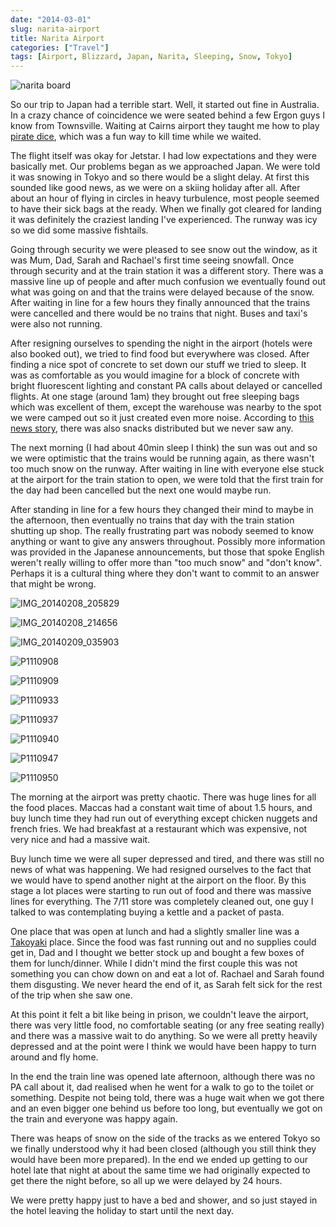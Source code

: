 ```yaml
---
date: "2014-03-01"
slug: narita-airport
title: Narita Airport
categories: ["Travel"]
tags: [Airport, Blizzard, Japan, Narita, Sleeping, Snow, Tokyo]
---
```


![narita board](narita-board.jpg)

So our trip to Japan had a terrible start. Well, it started out fine in Australia. In a crazy chance of coincidence we were seated behind a few Ergon guys I know from Townsville. Waiting at Cairns airport they taught me how to play [pirate dice](http://en.wikipedia.org/wiki/Liar's_dice), which was a fun way to kill time while we waited.

The flight itself was okay for Jetstar. I had low expectations and they were basically met. Our problems began as we approached Japan. We were told it was snowing in Tokyo and so there would be a slight delay. At first this sounded like good news, as we were on a skiing holiday after all. After about an hour of flying in circles in heavy turbulence, most people seemed to have their sick bags at the ready. When we finally got cleared for landing it was definitely the craziest landing I've experienced. The runway was icy so we did some massive fishtails.

Going through security we were pleased to see snow out the window, as it was Mum, Dad, Sarah and Rachael's first time seeing snowfall. Once through security and at the train station it was a different story. There was a massive line up of people and after much confusion we eventually found out what was going on and that the trains were delayed because of the snow. After waiting in line for a few hours they finally announced that the trains were cancelled and there would be no trains that night. Buses and taxi's were also not running.

After resigning ourselves to spending the night in the airport (hotels were also booked out), we tried to find food but everywhere was closed. After finding a nice spot of concrete to set down our stuff we tried to sleep. It was as comfortable as you would imagine for a block of concrete with bright fluorescent lighting and constant PA calls about delayed or cancelled flights. At one stage (around 1am) they brought out free sleeping bags which was excellent of them, except the warehouse was nearby to the spot we were camped out so it just created even more noise. According to [this news story](http://www.japantimes.co.jp/news/2014/02/09/national/worst-blizzard-in-45-years-claims-seven-1000-hurt/#.Uw3TsvSSwVg), there was also snacks distributed but we never saw any.

The next morning (I had about 40min sleep I think) the sun was out and so we were optimistic that the trains would be running again, as there wasn't too much snow on the runway. After waiting in line with everyone else stuck at the airport for the train station to open, we were told that the first train for the day had been cancelled but the next one would maybe run.

After standing in line for a few hours they changed their mind to maybe in the afternoon, then eventually no trains that day with the train station shutting up shop. The really frustrating part was nobody seemed to know anything or want to give any answers throughout. Possibly more information was provided in the Japanese announcements, but those that spoke English weren't really willing to offer more than "too much snow" and "don't know". Perhaps it is a cultural thing where they don't want to commit to an answer that might be wrong.

![IMG_20140208_205829](img_20140208_205829.jpg)

![IMG_20140208_214656](img_20140208_214656.jpg)

![IMG_20140209_035903](img_20140209_035903.jpg)

![P1110908](p1110908.jpg)

![P1110909](p1110909.jpg)

![P1110933](p1110933.jpg)

![P1110937](p1110937.jpg)

![P1110940](p1110940.jpg)

![P1110947](p1110947.jpg)

![P1110950](p1110950.jpg)

The morning at the airport was pretty chaotic. There was huge lines for all the food places. Maccas had a constant wait time of about 1.5 hours, and buy lunch time they had run out of everything except chicken nuggets and french fries. We had breakfast at a restaurant which was expensive, not very nice and had a massive wait.

Buy lunch time we were all super depressed and tired, and there was still no news of what was happening. We had resigned ourselves to the fact that we would have to spend another night at the airport on the floor. By this stage a lot places were starting to run out of food and there was massive lines for everything. The 7/11 store was completely cleaned out, one guy I talked to was contemplating buying a kettle and a packet of pasta.

One place that was open at lunch and had a slightly smaller line was a [Takoyaki](http://en.wikipedia.org/wiki/Takoyaki) place. Since the food was fast running out and no supplies could get in, Dad and I thought we better stock up and bought a few boxes of them for lunch/dinner. While I didn't mind the first couple this was not something you can chow down on and eat a lot of. Rachael and Sarah found them disgusting. We never heard the end of it, as Sarah felt sick for the rest of the trip when she saw one.

At this point it felt a bit like being in prison, we couldn't leave the airport, there was very little food, no comfortable seating (or any free seating really) and there was a massive wait to do anything. So we were all pretty heavily depressed and at the point were I think we would have been happy to turn around and fly home.

In the end the train line was opened late afternoon, although there was no PA call about it, dad realised when he went for a walk to go to the toilet or something. Despite not being told, there was a huge wait when we got there and an even bigger one behind us before too long, but eventually we got on the train and everyone was happy again.

There was heaps of snow on the side of the tracks as we entered Tokyo so we finally understood why it had been closed (although you still think they would have been more prepared). In the end we ended up getting to our hotel late that night at about the same time we had originally expected to get there the night before, so all up we were delayed by 24 hours.

We were pretty happy just to have a bed and shower, and so just stayed in the hotel leaving the holiday to start until the next day.
